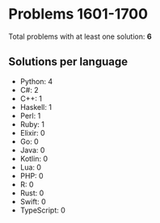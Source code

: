 # Problems 1601-1700

Total problems with at least one solution: **6**

## Solutions per language

- Python: 4
- C#: 2
- C++: 1
- Haskell: 1
- Perl: 1
- Ruby: 1
- Elixir: 0
- Go: 0
- Java: 0
- Kotlin: 0
- Lua: 0
- PHP: 0
- R: 0
- Rust: 0
- Swift: 0
- TypeScript: 0
